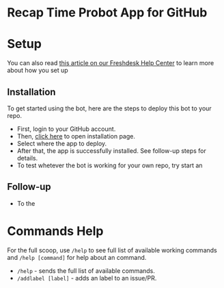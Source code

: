 Recap Time Probot App for GitHub
======

# Setup

You can also read [this article on our
Freshdesk Help Center](https://supportcentral-madebythepins.freshdesk.com/support/solutions/articles/47000150407-deploying-the-app-to-your-github-repo/)
to learn more about how you set up

## Installation
To get started using the bot, here are the steps to deploy this bot to your repo.

- First, login to your GitHub account.
- Then, [click here](https://github.com/apps/recap-time-probot-app/installations/new) to open
installation page.
- Select where the app to deploy.
- After that, the app is successfully installed. See follow-up steps for details.
- To test whetever the bot is working for your own repo, try start an

## Follow-up
- To the

# Commands Help

For the full scoop, use `/help` to see full list of available working commands and `/help [command]` for help
about an command.

- `/help` - sends the full list of available commands.
- `/addlabel [label]` - adds an label to an issue/PR.
